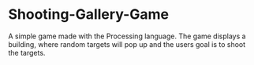 # Shooting-Gallery-Game
A simple game made with the Processing language. The game displays a building, where random targets will pop up and the users goal is to shoot the targets.
